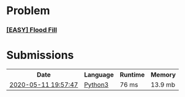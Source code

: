 <h1>Problem</h1>
<h3><a href="https://leetcode.com/problems/flood-fill/description/">[EASY] Flood Fill</a></h3>

<h1>Submissions</h1>
<table>
<tr>
<th>Date</th> <th>Language</th> <th>Runtime</th> <th>Memory</th>
</tr>
<tr>
<td> <a href="https://leetcode.com/submissions/detail/337893511/"> 2020-05-11 19:57:47 </a> </td>
<td> <a href="./0733.%20Flood%20Fill.py"> Python3 </a> </td>
<td> 76 ms </td>
<td> 13.9 mb </td>
</tr>
</table>